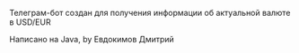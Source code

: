 Телеграм-бот создан для получения информации об актуальной валюте в USD/EUR

Написано на Java, by Евдокимов Дмитрий
